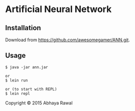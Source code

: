 # Artificial Neural Network

## Installation

Download from https://github.com/awesomegamer/ANN.git.

## Usage
    
    $ java -jar ann.jar
    
    or
    $ lein run
    
    or (to start with REPL)
    $ lein repl

Copyright © 2015 Abhaya Rawal
